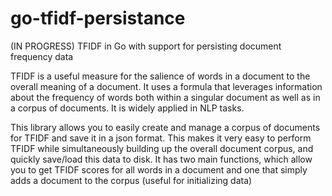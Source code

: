 # go-tfidf-persistance
(IN PROGRESS) TFIDF in Go with support for persisting document frequency data

TFIDF is a useful measure for the salience of words in a document to the overall meaning of a document. It uses a formula that leverages information about the frequency of words both within a singular document as well as in a corpus of documents. It is widely applied in NLP tasks.

This library allows you to easily create and manage a corpus of documents for TFIDF and save it in a json format. This makes it very easy to perform TFIDF while simultaneously building up the overall document corpus, and quickly save/load this data to disk. It has two main functions, which allow you to get TFIDF scores for all words in a document and one that simply adds a document to the corpus (useful for initializing data)
